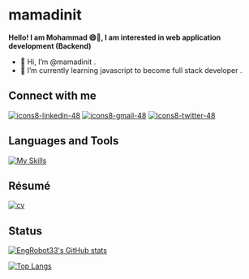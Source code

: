 
# mamadinit

**Hello! I am Mohammad 😄👋, I am interested in web application development (Backend)**

- 👋 Hi, I’m @mamadinit .
- 🌱 I’m currently learning  javascript to become full stack developer .


## Connect with me
[![icons8-linkedin-48](https://user-images.githubusercontent.com/74541595/179397144-552658c1-0a28-46b5-be2b-3fbf85ace9d8.png)](https://www.linkedin.com/in/mohammad-sadegh-jamal-58504a231/)
[![icons8-gmail-48](https://user-images.githubusercontent.com/74541595/179397245-37cdb849-4283-4f70-956c-f2e739e44401.png)](mailto:mohammad.s.jamal13@gmail.com)
[![icons8-twitter-48](https://skillicons.dev/icons?i=twitter," )](https://twitter.com/mamadinit)


## Languages and Tools
[![My Skills](https://skillicons.dev/icons?i=py,ruby,js,html,flask,django,rails,postgres,mysql,mongodb,linux,git,github," )](https://skillicons.dev)


## Résumé
[![cv](https://user-images.githubusercontent.com/74541595/180615167-4281c951-07e0-4350-be9b-63f8836b7f70.png)]()


## Status
[![EngRobot33's GitHub stats](https://github-readme-stats.vercel.app/api?username=mamadinit)](https://github.com/anuraghazra/github-readme-stats)

[![Top Langs](https://github-readme-stats.vercel.app/api/top-langs/?username=mamadinit&hide=html,css,scss&layout=compact)](https://github.com/anuraghazra/github-readme-stats)
